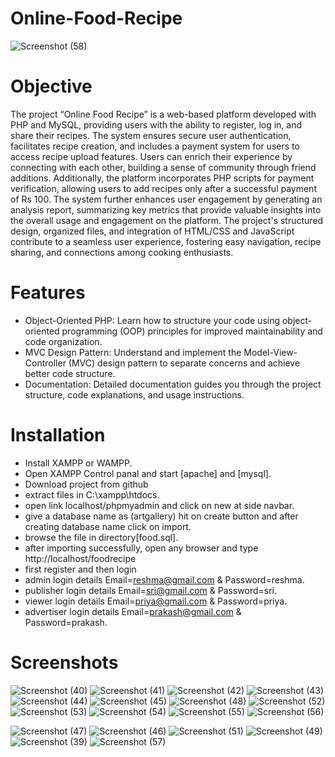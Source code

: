 # Online-Food-Recipe
![Screenshot (58)](https://github.com/Reshma0325/Online-Food-Recipe/assets/151641454/2f123b61-11f3-4ecb-a2fe-a0042203268b)
# Objective
The project “Online Food Recipe” is a web-based platform developed with PHP and MySQL, providing users with the ability to register, log in, and share their recipes. The system ensures secure user authentication, facilitates recipe creation, and includes a payment system for users to access recipe upload features. Users can enrich their experience by connecting with each other, building a sense of community through friend additions. Additionally, the platform incorporates PHP scripts for payment verification, allowing users to add recipes only after a successful payment of Rs 100. The system further enhances user engagement by generating an analysis report, summarizing key metrics that provide valuable insights into the overall usage and engagement on the platform. The project's structured design, organized files, and integration of HTML/CSS and JavaScript contribute to a seamless user experience, fostering easy navigation, recipe sharing, and connections among cooking enthusiasts.
# Features
* Object-Oriented PHP: Learn how to structure your code using object-oriented programming (OOP) principles for improved maintainability and code organization.
* MVC Design Pattern: Understand and implement the Model-View-Controller (MVC) design pattern to separate concerns and achieve better code structure.
* Documentation: Detailed documentation guides you through the project structure, code explanations, and usage instructions.
# Installation
* Install XAMPP or WAMPP.
* Open XAMPP Control panal and start [apache] and [mysql].
* Download project from github
* extract files in C:\xampp\htdocs.
* open link localhost/phpmyadmin and click on new at side navbar.
* give a database name as (artgallery) hit on create button and after creating database name click on import.
* browse the file in directory[food.sql].
* after importing successfully, open any browser and type http://localhost/foodrecipe
* first register and then login
* admin login details Email=reshma@gmail.com &  Password=reshma.
* publisher login details Email=sri@gmail.com &  Password=sri.
* viewer login details Email=priya@gmail.com &  Password=priya.
* advertiser login details Email=prakash@gmail.com &  Password=prakash.
# Screenshots
![Screenshot (40)](https://github.com/Reshma0325/Online-Food-Recipe/assets/151641454/22bc7955-8e6d-422a-b223-ed9259149435)
![Screenshot (41)](https://github.com/Reshma0325/Online-Food-Recipe/assets/151641454/251e1795-e91e-4e13-a57c-be0da9caa510)
![Screenshot (42)](https://github.com/Reshma0325/Online-Food-Recipe/assets/151641454/1851b117-6b72-40f8-9c89-5d7d71139474)
![Screenshot (43)](https://github.com/Reshma0325/Online-Food-Recipe/assets/151641454/a1db76cc-c67f-45a1-b31e-afadacc2174d)
![Screenshot (44)](https://github.com/Reshma0325/Online-Food-Recipe/assets/151641454/629088c4-6ad0-4bcd-a0ee-5d86d40407cc)
![Screenshot (45)](https://github.com/Reshma0325/Online-Food-Recipe/assets/151641454/bdc8da1c-b902-4d29-9609-91ae7c63cbd1)
![Screenshot (48)](https://github.com/Reshma0325/Online-Food-Recipe/assets/151641454/516dbc82-cb02-4e9a-aa22-3690ccda5c5e)
![Screenshot (52)](https://github.com/Reshma0325/Online-Food-Recipe/assets/151641454/5b6e2875-1d9a-4cfe-9d15-ca3274738ff3)
![Screenshot (53)](https://github.com/Reshma0325/Online-Food-Recipe/assets/151641454/95adc1b2-eda7-4cc1-951a-e9ad5982b110)
![Screenshot (54)](https://github.com/Reshma0325/Online-Food-Recipe/assets/151641454/c7ee4629-ee05-472f-a5a6-0c7304415be7)
![Screenshot (55)](https://github.com/Reshma0325/Online-Food-Recipe/assets/151641454/4dac1ba5-8093-40c9-bec4-e1d5bd711fc9)
![Screenshot (56)](https://github.com/Reshma0325/Online-Food-Recipe/assets/151641454/dae7935a-c26f-42f8-9d19-48289a957804)





![Screenshot (47)](https://github.com/Reshma0325/Online-Food-Recipe/assets/151641454/94f5ac56-b38e-44da-a695-94fd446cf9a5)
![Screenshot (46)](https://github.com/Reshma0325/Online-Food-Recipe/assets/151641454/7b850733-aad2-43bc-a11c-3d4080f066c7)
![Screenshot (51)](https://github.com/Reshma0325/Online-Food-Recipe/assets/151641454/9786971a-8e7a-4d70-ba31-1907a7d2b0de)
![Screenshot (49)](https://github.com/Reshma0325/Online-Food-Recipe/assets/151641454/622ab4af-1f2d-4dd4-9830-f3ae021fa354)
![Screenshot (39)](https://github.com/Reshma0325/Online-Food-Recipe/assets/151641454/44c632d2-8970-4620-943d-f7714a133b25)
![Screenshot (57)](https://github.com/Reshma0325/Online-Food-Recipe/assets/151641454/8b7fa8d3-8763-4689-9c52-71da8fcddcd0)

